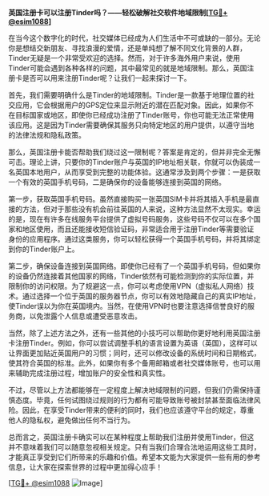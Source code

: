 **英国注册卡可以注册Tinder吗？——轻松破解社交软件地域限制[[TG💪+ @esim1088](https://t.me/s/esim1088)]**

在当今这个数字化的时代，社交媒体已经成为人们生活中不可或缺的一部分。无论你是想结交新朋友、寻找浪漫的爱情，还是单纯想了解不同文化背景的人群，Tinder无疑是一个非常受欢迎的选择。然而，对于许多海外用户来说，使用Tinder可能会遇到各种各样的问题，其中最常见的就是地域限制。那么，英国注册卡是否可以用来注册Tinder呢？让我们一起来探讨一下。

首先，我们需要明确什么是Tinder的地域限制。Tinder是一款基于地理位置的社交应用，它会根据用户的GPS定位来显示附近的潜在匹配对象。因此，如果你不在目标国家或地区，即使你已经成功注册了Tinder账号，你也可能无法正常使用该应用。这是因为Tinder需要确保其服务只向特定地区的用户提供，以遵守当地的法律法规和隐私政策。

那么，英国注册卡能否帮助我们绕过这一限制呢？答案是肯定的，但并非完全无懈可击。理论上讲，只要你的Tinder账户与英国的IP地址相关联，你就可以伪装成一名英国本地用户，从而享受到完整的功能体验。这通常涉及到两个步骤：一是获取一个有效的英国手机号码，二是确保你的设备能够连接到英国的网络。

第一步，获取英国手机号码。虽然直接购买一张英国SIM卡并将其插入手机是最直接的方法，但对于那些没有机会前往英国的人来说，这种方法显然不太现实。幸运的是，现在有许多在线服务平台提供了虚拟号码服务，这些号码不仅可以在多个国家和地区使用，而且还能接收短信验证码，非常适合用于注册Tinder等需要验证身份的应用程序。通过这类服务，你可以轻松获得一个英国手机号码，并将其绑定到你的Tinder账户上。

第二步，确保设备连接到英国网络。即使你已经有了一个英国手机号码，但如果你的设备仍然连接着其他国家的网络，Tinder依然有可能检测到你的实际位置，并限制你的访问权限。为了规避这一点，你可以考虑使用VPN（虚拟私人网络）技术。通过选择一个位于英国的服务器节点，你可以有效地隐藏自己的真实IP地址，使Tinder误以为你在英国境内。当然，在使用VPN时也要注意选择信誉良好的服务商，以免泄露个人信息或遭受恶意攻击。

当然，除了上述方法之外，还有一些其他的小技巧可以帮助你更好地利用英国注册卡注册Tinder。例如，你可以尝试调整手机的语言设置为英语（英国），这样可以让界面更加贴近英国用户的习惯；同时，还可以修改设备的系统时间和日期格式，使其符合英国的标准。此外，如果你有多个备用邮箱或者社交媒体账号，也可以用来辅助完成注册过程，增加账户的安全性和真实性。

不过，尽管以上方法都能够在一定程度上解决地域限制的问题，但我们仍需保持谨慎态度。毕竟，任何试图绕过规则的行为都有可能导致账号被封禁甚至面临法律风险。因此，在享受Tinder带来的便利的同时，我们也应该遵守平台的规定，尊重他人的隐私权，避免做出任何不当行为。

总而言之，英国注册卡确实可以在某种程度上帮助我们注册并使用Tinder，但这并不意味着我们可以随意忽视相关规定。只有当我们合理合法地运用这些工具时，才能真正享受到它们所带来的乐趣和价值。希望本文能为大家提供一些有用的参考信息，让大家在探索世界的过程中更加得心应手！

[[TG💪+ @esim1088](https://t.me/s/esim1088) ![Image](https://i.postimg.cc/4NQfJmqS/Snipaste-2025-05-13-00-14-12.png)]